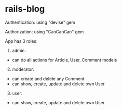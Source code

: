 # rails-blog

Authentication: using "devise" gem

Authorization: using "CanCanCan" gem

App has 3 roles:
1. admin: 
  - can do all actions for Article, User, Comment models
2. moderator:
  - can create and delete any Comment
  - can show, create, update and delete own User
3. user:
  - can show, create, update and delete own User

